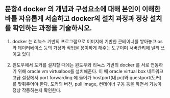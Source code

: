 문항4 docker 의 개념과 구성요소에 대해 본인이 이해한 바를 자유롭게 서술하고 
      docker의 설치 과정과 정상 설치를 확인하는 과정을 기술하시오.
------------------------------------------------------------------------------


1. docker 는 리눅스 기반의 프로그램으로 이미지에 기반한 콘테이너를
쌓아놓고 os 와 데이터베이스 등의 가상화 작업을 용이하게 해주는 도구이며 
서버관리에 널리 쓰이고 있다


2. 윈도우에서 도커를 설치할 때에는 윈도우와 리눅스 기반의 docker 를 서로 연동하기 위해 
oracle vm virtualbox를 설치해준다. 이 때 oracle virtual box 네트워크 고급 설정에서 
port forwarding 에 들어가 hostport(내 pc)와 guestport(도커) 를 맞춰주어야 한다.
도커의 버전, pull image, 컨테이너 구동 등을 하면서 기능이 정상 작동하는지 확인한다.